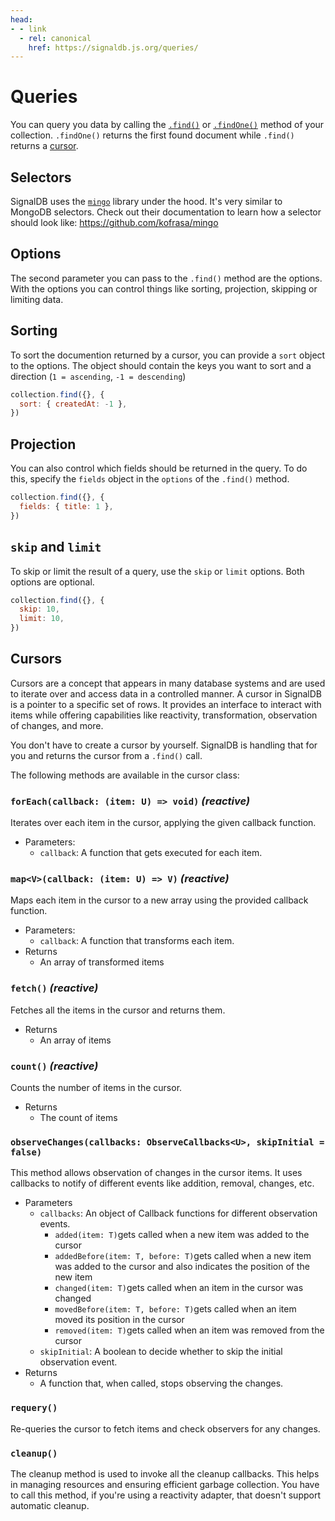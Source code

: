 ```yaml
---
head:
- - link
  - rel: canonical
    href: https://signaldb.js.org/queries/
---
```

# Queries

You can query you data by calling the [`.find()`](/collections/#find-selector-selector-t-options-options) or [`.findOne()`](/collections/#findone-selector-selector-t-options-options) method of your collection.
`.findOne()` returns the first found document while `.find()` returns a [cursor](#cursors).

## Selectors

SignalDB uses the [`mingo`](https://www.npmjs.com/package/mingo) library under the hood. It's very similar to MongoDB selectors. Check out their documentation to learn how a selector should look like: https://github.com/kofrasa/mingo

## Options

The second parameter you can pass to the `.find()` method are the options. With the options you can control things like sorting, projection, skipping or limiting data.

## Sorting

To sort the documention returned by a cursor, you can provide a `sort` object to the options. The object should contain the keys you want to sort and a direction (`1 = ascending`, `-1 = descending`)

```js
collection.find({}, {
  sort: { createdAt: -1 },
})
```

## Projection

You can also control which fields should be returned in the query. To do this, specify the `fields` object in the `options` of the `.find()` method.

```js
collection.find({}, {
  fields: { title: 1 },
})
```

## `skip` and `limit`

To skip or limit the result of a query, use the `skip` or `limit` options. Both options are optional.

```js
collection.find({}, {
  skip: 10,
  limit: 10,
})
```

## Cursors

Cursors are a concept that appears in many database systems and are used to iterate over and access data in a controlled manner. A cursor in SignalDB is a pointer to a specific set of rows.
It provides an interface to interact with items while offering capabilities like reactivity, transformation, observation of changes, and more.

You don't have to create a cursor by yourself. SignalDB is handling that for you and returns the cursor from a `.find()` call.

The following methods are available in the cursor class:

### `forEach(callback: (item: U) => void)` *(reactive)*
Iterates over each item in the cursor, applying the given callback function.

* Parameters:
  * `callback`: A function that gets executed for each item.

### `map<V>(callback: (item: U) => V)` *(reactive)*
Maps each item in the cursor to a new array using the provided callback function.

* Parameters:
  * `callback`: A function that transforms each item.
* Returns
  * An array of transformed items

### `fetch()` *(reactive)*
Fetches all the items in the cursor and returns them.

* Returns
  * An array of items

### `count()` *(reactive)*
Counts the number of items in the cursor.

* Returns
  * The count of items

### `observeChanges(callbacks: ObserveCallbacks<U>, skipInitial = false)`
This method allows observation of changes in the cursor items. It uses callbacks to notify of different events like addition, removal, changes, etc.

* Parameters
  * `callbacks`: An object of Callback functions for different observation events.
    * `added(item: T)`gets called when a new item was added to the cursor
    * `addedBefore(item: T, before: T)`gets called when a new item was added to the cursor and also indicates the position of the new item
    * `changed(item: T)`gets called when an item in the cursor was changed
    * `movedBefore(item: T, before: T)`gets called when an item moved its position in the cursor
    * `removed(item: T)`gets called when an item was removed from the cursor
  * `skipInitial`: A boolean to decide whether to skip the initial observation event.
* Returns
  * A function that, when called, stops observing the changes.

### `requery()`
Re-queries the cursor to fetch items and check observers for any changes.

### `cleanup()`
The cleanup method is used to invoke all the cleanup callbacks. This helps in managing resources and ensuring efficient garbage collection. You have to call this method, if you're using a reactivity adapter, that doesn't support automatic cleanup.
